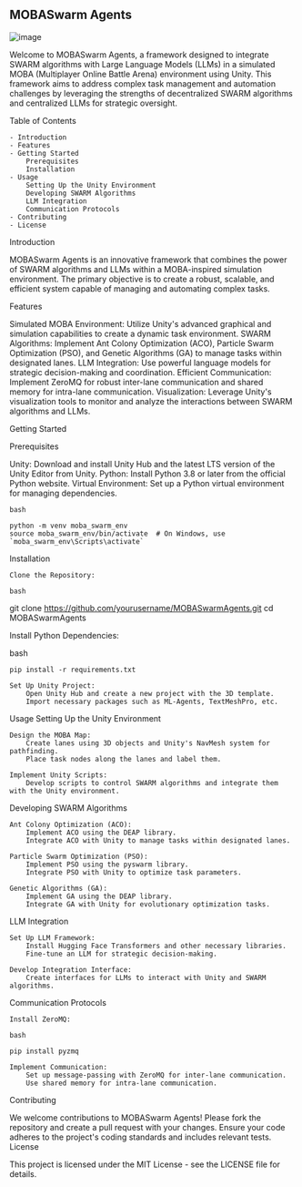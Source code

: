 
## MOBASwarm Agents

![image](https://github.com/RichardAragon/MOBASwarmAgents/assets/138004861/2f63bee0-87b1-4dde-a275-7bf9ae927c1b)

Welcome to MOBASwarm Agents, a framework designed to integrate SWARM algorithms with Large Language Models (LLMs) in a simulated MOBA (Multiplayer Online Battle Arena) environment using Unity. This framework aims to address complex task management and automation challenges by leveraging the strengths of decentralized SWARM algorithms and centralized LLMs for strategic oversight.

Table of Contents

    - Introduction
    - Features
    - Getting Started
        Prerequisites
        Installation
    - Usage
        Setting Up the Unity Environment
        Developing SWARM Algorithms
        LLM Integration
        Communication Protocols
    - Contributing
    - License

Introduction

MOBASwarm Agents is an innovative framework that combines the power of SWARM algorithms and LLMs within a MOBA-inspired simulation environment. The primary objective is to create a robust, scalable, and efficient system capable of managing and automating complex tasks.

Features

Simulated MOBA Environment: Utilize Unity's advanced graphical and simulation capabilities to create a dynamic task environment.
SWARM Algorithms: Implement Ant Colony Optimization (ACO), Particle Swarm Optimization (PSO), and Genetic Algorithms (GA) to manage tasks within designated lanes.
LLM Integration: Use powerful language models for strategic decision-making and coordination.
Efficient Communication: Implement ZeroMQ for robust inter-lane communication and shared memory for intra-lane communication.
Visualization: Leverage Unity's visualization tools to monitor and analyze the interactions between SWARM algorithms and LLMs.

Getting Started

Prerequisites

Unity: Download and install Unity Hub and the latest LTS version of the Unity Editor from Unity.
Python: Install Python 3.8 or later from the official Python website.
Virtual Environment: Set up a Python virtual environment for managing dependencies.

    bash

    python -m venv moba_swarm_env
    source moba_swarm_env/bin/activate  # On Windows, use `moba_swarm_env\Scripts\activate`

Installation

    Clone the Repository:

    bash

git clone https://github.com/yourusername/MOBASwarmAgents.git
cd MOBASwarmAgents

Install Python Dependencies:

bash

    pip install -r requirements.txt

    Set Up Unity Project:
        Open Unity Hub and create a new project with the 3D template.
        Import necessary packages such as ML-Agents, TextMeshPro, etc.

Usage
Setting Up the Unity Environment

    Design the MOBA Map:
        Create lanes using 3D objects and Unity's NavMesh system for pathfinding.
        Place task nodes along the lanes and label them.

    Implement Unity Scripts:
        Develop scripts to control SWARM algorithms and integrate them with the Unity environment.

Developing SWARM Algorithms

    Ant Colony Optimization (ACO):
        Implement ACO using the DEAP library.
        Integrate ACO with Unity to manage tasks within designated lanes.

    Particle Swarm Optimization (PSO):
        Implement PSO using the pyswarm library.
        Integrate PSO with Unity to optimize task parameters.

    Genetic Algorithms (GA):
        Implement GA using the DEAP library.
        Integrate GA with Unity for evolutionary optimization tasks.

LLM Integration

    Set Up LLM Framework:
        Install Hugging Face Transformers and other necessary libraries.
        Fine-tune an LLM for strategic decision-making.

    Develop Integration Interface:
        Create interfaces for LLMs to interact with Unity and SWARM algorithms.

Communication Protocols

    Install ZeroMQ:

    bash

    pip install pyzmq

    Implement Communication:
        Set up message-passing with ZeroMQ for inter-lane communication.
        Use shared memory for intra-lane communication.

Contributing

We welcome contributions to MOBASwarm Agents! Please fork the repository and create a pull request with your changes. Ensure your code adheres to the project's coding standards and includes relevant tests.
License

This project is licensed under the MIT License - see the LICENSE file for details.
